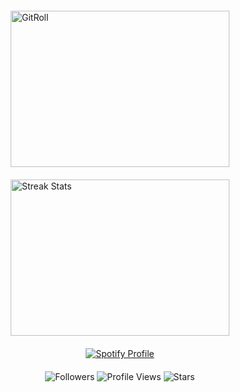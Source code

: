<div style="display: flex; justify-content: space-between; align-items: flex-start; padding: 20px;">
    <div style="flex: 2; display: flex; flex-direction: column; align-items: center;">
        <a href="https://gitroll.io/profile/uWZCkPJbzQWTprdO97yj8w9FaiER2" target="_blank">
            <img src="https://gitroll.io/api/badges/profiles/v1/uWZCkPJbzQWTprdO97yj8w9FaiER2" alt="GitRoll" width="350" height="250"/>
        </a>
        <a href="#">
            <img src="https://github-readme-streak-stats.herokuapp.com?user=schuh1337&theme=black-ice&hide_border=true&date_format=M%20j%5B%2C%20Y%5D" alt="Streak Stats" width="350" height="250" style="margin-top: 20px;"/>
        </a>
    </div>
</div>
    
<div style="flex: 1; display: flex; flex-direction: column; align-items: center;">
    <a href="#">
        <img src="https://spotify-github-profile.kittinanx.com/api/view.svg?uid=ykc2ayrc9ii9oigdnc9chyn1i&cover_image=true&theme=default&show_offline=true&background_color=121212&interchange=true&bar_color_cover=true" alt="Spotify Profile" />
    </a>
</div>

<div align="center" style="padding: 20px;">
    <img src="https://img.shields.io/github/followers/Schuh1337?label=Follow&style=flat" alt="Followers">
    <img src="https://komarev.com/ghpvc/?username=Schuh1337&color=blue" alt="Profile Views">
    <img src="https://img.shields.io/github/stars/Schuh1337?affiliations=OWNER%2CCOLLABORATOR&style=flat" alt="Stars">
</div>
